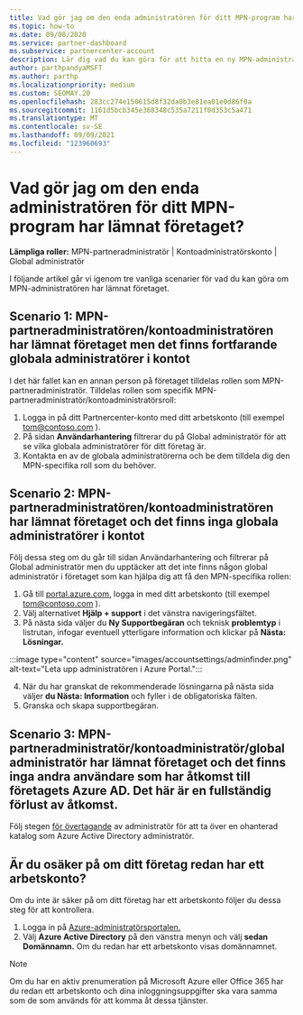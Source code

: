 ```yaml
---
title: Vad gör jag om den enda administratören för ditt MPN-program har lämnat företaget?
ms.topic: how-to
ms.date: 09/08/2020
ms.service: partner-dashboard
ms.subservice: partnercenter-account
description: Lär dig vad du kan göra för att hitta en ny MPN-administratör eller få hjälp från företagets globala administratör. Lär dig också hur du lägger till en ny global administratör i Partnercenter.
author: parthpandyaMSFT
ms.author: parthp
ms.localizationpriority: medium
ms.custom: SEOMAY.20
ms.openlocfilehash: 283cc274e150615d8f32da0b3e81ea01e0d86f0a
ms.sourcegitcommit: 1161d5bcb345e368348c535a7211f0d353c5a471
ms.translationtype: MT
ms.contentlocale: sv-SE
ms.lasthandoff: 09/09/2021
ms.locfileid: "123960693"
---
```

# <a name="what-to-do-if-the-only-admin-for-your-mpn-program-has-left-the-company"></a>Vad gör jag om den enda administratören för ditt MPN-program har lämnat företaget?

**Lämpliga roller:** MPN-partneradministratör | Kontoadministratörskonto | Global administratör

I följande artikel går vi igenom tre vanliga scenarier för vad du kan göra om MPN-administratören har lämnat företaget.

## <a name="scenario-1-mpn-partner-adminaccount-admin-has-left-the-company-but-there-are-still-global-admins-in-the-account"></a>Scenario 1: MPN-partneradministratören/kontoadministratören har lämnat företaget men det finns fortfarande globala administratörer i kontot

I det här fallet kan en annan person på företaget tilldelas rollen som MPN-partneradministratör. Tilldelas rollen som specifik MPN-partneradministratör/kontoadministratörsroll:

1. Logga in på ditt Partnercenter-konto med ditt arbetskonto (till exempel tom@contoso.com ).
1. På sidan **Användarhantering** filtrerar du på Global administratör för att se vilka globala administratörer för ditt företag är. 
1. Kontakta en av de globala administratörerna och be dem tilldela dig den MPN-specifika roll som du behöver. 

## <a name="scenario-2-mpn-partner-adminaccount-admin-has-left-the-company-and-there-are-no-global-admins-in-the-account"></a>Scenario 2: MPN-partneradministratören/kontoadministratören har lämnat företaget och det finns inga globala administratörer i kontot 

Följ dessa steg  om du går till sidan Användarhantering och filtrerar på Global administratör men du upptäcker att det inte finns någon global administratör i företaget som kan hjälpa dig att få den MPN-specifika rollen:

1. Gå till [portal.azure.com](https://ms.portal.azure.com/), logga in med ditt arbetskonto (till exempel tom@contoso.com ). 
1. Välj alternativet **Hjälp + support** i det vänstra navigeringsfältet.
1. På nästa sida väljer du **Ny Supportbegäran** och teknisk **problemtyp** i listrutan, infogar eventuell ytterligare information och klickar på **Nästa: Lösningar.**

:::image type="content" source="images/accountsettings/adminfinder.png" alt-text="Leta upp administratören i Azure Portal.":::

4. När du har granskat de rekommenderade lösningarna på nästa sida väljer **du Nästa: Information** och fyller i de obligatoriska fälten.
1. Granska och skapa supportbegäran.


## <a name="scenario-3-mpn-partner-adminaccount-adminglobal-admin-has-left-the-company-and-there-are-no-other-users-who-can-access-the-companys-azure-ad-this-is-a-complete-loss-of-access"></a>Scenario 3: MPN-partneradministratör/kontoadministratör/global administratör har lämnat företaget och det finns inga andra användare som har åtkomst till företagets Azure AD. Det här är en fullständig förlust av åtkomst.

Följ stegen [för övertagande](/azure/active-directory/users-groups-roles/domains-admin-takeover#internal-admin-takeover) av administratör för att ta över en ohanterad katalog som Azure Active Directory administratör.

## <a name="not-sure-if-your-company-already-has-a-work-account"></a>Är du osäker på om ditt företag redan har ett arbetskonto?

Om du inte är säker på om ditt företag har ett arbetskonto följer du dessa steg för att kontrollera.

1. Logga in på [Azure-administratörsportalen.](https://ms.portal.azure.com)
2. Välj **Azure Active Directory** på den vänstra menyn och välj **sedan Domännamn.**
Om du redan har ett arbetskonto visas domännamnet.

>[!Note]
>Om du har en aktiv prenumeration på Microsoft Azure eller Office 365 har du redan ett arbetskonto och dina inloggningsuppgifter ska vara samma som de som används för att komma åt dessa tjänster.